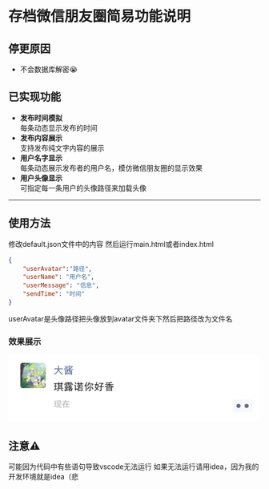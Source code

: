 # 存档微信朋友圈简易功能说明

## 停更原因

- 不会数据库解密😭

## 已实现功能

- **发布时间模拟**  
  每条动态显示发布的时间
- **发布内容展示**  
  支持发布纯文字内容的展示
- **用户名字显示**  
  每条动态展示发布者的用户名，模仿微信朋友圈的显示效果
- **用户头像显示**  
  可指定每一条用户的头像路径来加载头像

---

## 使用方法
修改default.json文件中的内容
然后运行main.html或者index.html
```json
{
    "userAvatar":"路径",
    "userName": "用户名",
    "userMessage": "信息",
    "sendTime": "时间"
}
```
userAvatar是头像路径把头像放到avatar文件夹下然后把路径改为文件名
### 效果展示
![展示](./preview/1.png)
## 注意⚠️
可能因为代码中有些语句导致vscode无法运行
如果无法运行请用idea，因为我的开发环境就是idea（悲